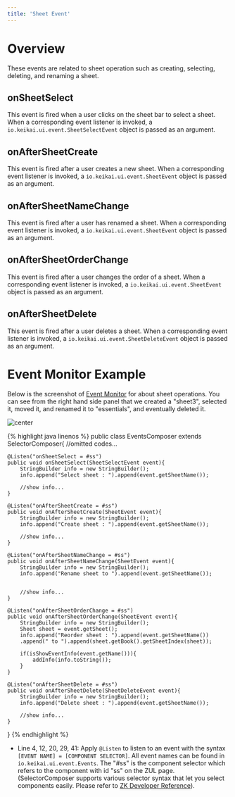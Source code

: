 ```yaml
---
title: 'Sheet Event'
---
```

# Overview

These events are related to sheet operation such as creating, selecting,
deleting, and renaming a sheet.

## onSheetSelect

This event is fired when a user clicks on the sheet bar to select a sheet.
When a corresponding event listener is invoked, a `io.keikai.ui.event.SheetSelectEvent` object is passed as an argument.

## onAfterSheetCreate

This event is fired after a user creates a new sheet. When a
corresponding event listener is invoked, a `io.keikai.ui.event.SheetEvent` object is passed as an argument.

## onAfterSheetNameChange

This event is fired after a user has renamed a sheet. When a
corresponding event listener is invoked, a `io.keikai.ui.event.SheetEvent` object is passed as an argument.

## onAfterSheetOrderChange

This event is fired after a user changes the order of a sheet. When a
corresponding event listener is invoked, a `io.keikai.ui.event.SheetEvent` object is passed as an argument.

## onAfterSheetDelete

This event is fired after a user deletes a sheet. When a corresponding
event listener is invoked, a `io.keikai.ui.event.SheetDeleteEvent` object is passed as an argument.

# Event Monitor Example

Below is the screenshot of [Event Monitor](Cell_Clicking_Event#event-monitor-example) for about sheet operations. You can see from the
right hand side panel that we created a "sheet3", selected it, moved it, and renamed it to "essentials", and eventually deleted it.

![center]({{site.devref_image_folder}}/Zss-essentials-events-sheet.png)

{% highlight java linenos %}
public class EventsComposer extends SelectorComposer<Component>{
    //omitted codes...
    
    @Listen("onSheetSelect = #ss")
    public void onSheetSelect(SheetSelectEvent event){
        StringBuilder info = new StringBuilder();
        info.append("Select sheet : ").append(event.getSheetName());
        
        //show info...
    }

    @Listen("onAfterSheetCreate = #ss")
    public void onAfterSheetCreate(SheetEvent event){
        StringBuilder info = new StringBuilder();
        info.append("Create sheet : ").append(event.getSheetName());
        
        //show info...
    }
    
    @Listen("onAfterSheetNameChange = #ss")
    public void onAfterSheetNameChange(SheetEvent event){
        StringBuilder info = new StringBuilder();
        info.append("Rename sheet to ").append(event.getSheetName());
        
        
        //show info...
    }
    
    @Listen("onAfterSheetOrderChange = #ss")
    public void onAfterSheetOrderChange(SheetEvent event){
        StringBuilder info = new StringBuilder();
        Sheet sheet = event.getSheet();
        info.append("Reorder sheet : ").append(event.getSheetName())
        .append(" to ").append(sheet.getBook().getSheetIndex(sheet));
        
        if(isShowEventInfo(event.getName())){
            addInfo(info.toString());
        }
    }
    
    @Listen("onAfterSheetDelete = #ss")
    public void onAfterSheetDelete(SheetDeleteEvent event){
        StringBuilder info = new StringBuilder();
        info.append("Delete sheet : ").append(event.getSheetName());
        
        //show info...
    }
    
}
{% endhighlight %}

  - Line 4, 12, 20, 29, 41: Apply `@Listen` to listen to an event with the
    syntax `[EVENT NAME] = [COMPONENT SELECTOR]`. All event names can be
    found in `io.keikai.ui.event.Events`.
    The "\#ss" is the component selector which refers to the component with
    id "ss" on the ZUL page. (SelectorComposer supports various selector
    syntax that let you select components easily. Please refer to [ZK
    Developer Reference](https://www.zkoss.org/wiki/ZK_Developer%27s_Reference/MVC/Controller/Wire_Components)).
